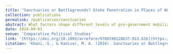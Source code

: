 ```yaml
---
title: "Sanctuaries or Battlegrounds? State Penetration in Places of Worship, University Campuses, and State Bureaucracy for Pro-Government Mobilization: Evidence from Iran (2015–2019)"
collection: publications
permalink: /publication/sanctuaries
abstract: What factors shape different levels of pro-government mobilization in authoritarian regimes? The existing literature has considered the threat of anti-regime protests as the primary driver of pro-government mobilization. While we confirm this finding in the literature, we argue that the regime’s organizational infrastructure significantly contributes to pro-regime mobilization. We identify places of worship, university campuses, and state bureaucracy as three main sites where states could extend their organizations for pro-government mobilization. Previous scholarship has considered universities and places of worship as free spaces for oppositional activities, but we argue that states might try to penetrate these sectors to extend their organizational reach. The statistical analyses of our original data on pro-government mobilization in Iran from 2015 to 2019 at the district level (n = 429) provide robust support for this argument.
date: 2024-09-01
venue: 'Comparative Political Studies'
link: '[https://doi.org/10.1093/acrefore/9780190228637.013.616](https://doi.org/10.1177/00104140231194914)'
citation: 'Khani, S., & Kadivar, M. A. (2024). Sanctuaries or Battlegrounds? State Penetration in Places of Worship, University Campuses, and State Bureaucracy for Pro-Government Mobilization: Evidence from Iran (2015–2019). Comparative Political Studies, 57(10), 1668-1702. https://doi.org/10.1177/00104140231194914'
---
```

